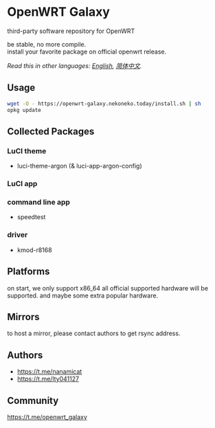 # OpenWRT Galaxy

third-party software repository for OpenWRT

be stable, no more compile.  
install your favorite package on official openwrt release.

*Read this in other languages: [English](README.md), [简体中文](README.zh-Hans.md).*

## Usage

```bash
wget -O - https://openwrt-galaxy.nekoneko.today/install.sh | sh
opkg update
```

## Collected Packages
### LuCI theme
- luci-theme-argon (& luci-app-argon-config)
### LuCI app

### command line app
- speedtest
### driver
- kmod-r8168

## Platforms
on start, we only support x86_64
all official supported hardware will be supported.
and maybe some extra popular hardware.

## Mirrors
to host a mirror, please contact authors to get rsync address.

## Authors
- https://t.me/nanamicat
- https://t.me/lty041127

## Community
https://t.me/openwrt_galaxy
